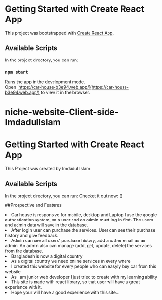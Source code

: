 # Getting Started with Create React App

This project was bootstrapped with [Create React App](https://github.com/facebook/create-react-app).

## Available Scripts

In the project directory, you can run:

### `npm start`

Runs the app in the development mode.\
Open [https://car-house-b3e94.web.app/](https://car-house-b3e94.web.app/) to view it in the browser.
# niche-website-Client-side-Imdadulislam

# Getting Started with Create React App

This Project was created by Imdadul Islam

## Available Scripts

In the project directory, you can run:
Checket it out now:
()

##Prospective and Features

<li>Car house is responsive for mobile, desktop and Laptop I use the google authentication system, so a user and an admin must log in first. The users and admin data will save in the database.</li>
<li>After login user can purchase the services. User can see their purchase history and give feedback.</li>
<li>Admin can see all users' purchase history, add another email as an admin. An admin also can manage (add, get, update, delete) the services from the database.</li>
<li>Bangladesh is now a digital country</li>
<li>As a digital country we need online services in every where</li>
<li>I created this website for every people who can easyly buy car from this website</li>
<li>As I am junior web developer I just tried to create with my learning ability</li>
<li>This site is made with react library, so that user will have a great experience with it.</li>
<li>Hope your will have a good experience with this site...</li>


